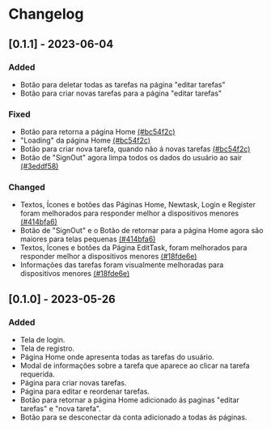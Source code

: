 # Changelog

## [0.1.1] - 2023-06-04

### Added

- Botão para deletar todas as tarefas na página "editar tarefas" 
- Botão para criar novas tarefas para a página "editar tarefas" 

### Fixed

- Botão para retorna a página Home [(#bc54f2c)](https://github.com/Pol4rLun4r/tasks/commit/bc54f2c9b569dd62373116251f56f9217ec76e39)
- "Loading" da página Home [(#bc54f2c)](https://github.com/Pol4rLun4r/tasks/commit/bc54f2c9b569dd62373116251f56f9217ec76e39)
- Botão para criar nova tarefa, quando não á novas tarefas [(#bc54f2c)](https://github.com/Pol4rLun4r/tasks/commit/bc54f2c9b569dd62373116251f56f9217ec76e39)
- Botão de "SignOut" agora limpa todos os dados do usuário ao sair [(#3eddf58)](https://github.com/Pol4rLun4r/tasks/commit/3eddf587f8b42bc8defcf228dc776e502e890b50)

### Changed

- Textos, Ícones e botões das Páginas Home, Newtask, Login e Register foram melhorados para responder melhor a dispositivos menores [(#414bfa6)](https://github.com/Pol4rLun4r/tasks/commit/414bfa6cd3b1623639e066b5df7b25bf610b7ab7?diff=unified#diff-07a49d4bd6141d02d065ab01531e458551563e10c9af1c07fbd1694c1301ce22)
- Botão de "SignOut" e o Botão de retornar para a página Home agora são maiores para telas pequenas [(#414bfa6)](https://github.com/Pol4rLun4r/tasks/commit/414bfa6cd3b1623639e066b5df7b25bf610b7ab7?diff=unified#diff-07a49d4bd6141d02d065ab01531e458551563e10c9af1c07fbd1694c1301ce22)
- Textos, Ícones e botões da Página EditTask, foram melhorados para responder melhor a dispositivos menores [(#18fde6e)](https://github.com/Pol4rLun4r/tasks/commit/18fde6e52dea8669564fd89661f9b421bdeff0ba#diff-c113cef55e6b1aec781831d56068045736461bbd0090dff03de7bee2d598b375)
- Informações das tarefas foram visualmente melhoradas para dispositivos menores [(#18fde6e)](https://github.com/Pol4rLun4r/tasks/commit/18fde6e52dea8669564fd89661f9b421bdeff0ba#diff-c113cef55e6b1aec781831d56068045736461bbd0090dff03de7bee2d598b375)

## [0.1.0] - 2023-05-26

### Added 

- Tela de login.
- Tela de registro.
- Página Home onde apresenta todas as tarefas do usuário.
- Modal de informações sobre a tarefa que aparece ao clicar na tarefa requerida. 
- Página para criar novas tarefas.
- Página para editar e reordenar tarefas.
- Botão para retornar a página Home adicionado ás paginas "editar tarefas" e "nova tarefa".
- Botão para se desconectar da conta adicionado a todas ás páginas.
